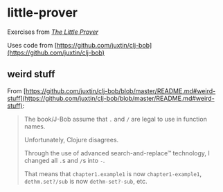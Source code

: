 # little-prover

Exercises from [*The Little Prover*](https://mitpress.mit.edu/books/little-prover)

Uses code from [https://github.com/juxtin/clj-bob](https://github.com/juxtin/clj-bob)

## weird stuff

From [https://github.com/juxtin/clj-bob/blob/master/README.md#weird-stuff](https://github.com/juxtin/clj-bob/blob/master/README.md#weird-stuff):

> The book/J-Bob assume that `.` and `/` are legal to use in function names.
>
> Unfortunately, Clojure disagrees.
>
> Through the use of advanced search-and-replace™ technology, I changed all `.`s and `/`s into `-`.
>
> That means that `chapter1.example1` is now `chapter1-example1`, `dethm.set?/sub` is now `dethm-set?-sub`, etc.
